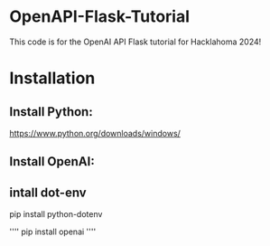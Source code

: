 # OpenAPI-Flask-Tutorial

This code is for the OpenAI API Flask tutorial for Hacklahoma 2024!

# Installation

## Install Python:

https://www.python.org/downloads/windows/

## Install OpenAI:

## intall dot-env

pip install python-dotenv


''''
pip install openai
''''





